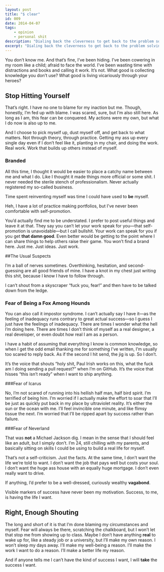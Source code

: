 ```yaml
---
layout: post
title: "$ clear"
id: 009
date: 2014-04-07
tags:
    - opinion
    - personal shit
description: "Dialing back the cleverness to get back to the problem solving."
excerpt: "Dialing back the cleverness to get back to the problem solving. This is the end of my excuses, and the beginning of paying my dues. No more bullshit."
---
```


You don’t know me. And that’s fine, I’ve been hiding. I’ve been cowering in my room like a child; afraid to face the world. I’ve been wasting time with distractions and books and calling it work. It’s not. What good is collecting knowledge you don’t use? What good is living vicariously through your heroes?

## Stop Hitting Yourself

That’s right. I have no one to blame for my inaction but me. Though, honestly, I’m fed up with blame. I was scared, sure, but I’m also still here. As long as I am, this fear can be conquered. My actions were my own, but what I do now is also up to me.

And I choose to pick myself up, dust myself off, and get back to what matters. Not through theory, through practice. Getting my ass up every single day even if I don’t feel like it, planting in my chair, and doing the work. Real work. Work that builds up others instead of myself.

### Branded
All this time, I thought it would be easier to place a catchy name between me and what I do. Like I thought it made things more official or some shit. I never needed the sterile stench of professionalism. Never actually registered my so-called business.

Time spent reinventing myself was time I could have used to __be__ myself.

Heh, I have a lot of practice making portfolios, but I’ve never been comfortable with self-promotion.

You’d actually find me to be understated. I prefer to post useful things and leave it at that. They say you can’t let your work speak for you—that self-promotion is unavoidable—but I call bullshit. Your work can speak for you if you get __that damn good__. Even better would be getting to the point where I can share things to help others raise their game. You won’t find a brand here. Just me. Just ideas. Just work.

##The Usual Suspects

I’m a ball of nerves sometimes. Overthinking, hesitation, and second-guessing are all good friends of mine. I have a knot in my chest just writing this shit, because I know I have to follow through.

I can’t shout from a skyscraper “fuck you, fear!” and then have to be talked 
down from the ledge.

### Fear of Being a Fox Among Hounds

You can also call it impostor syndrome. I can’t actually say I have it—as the feeling of inadequacy runs contrary to great actual success—so I guess I just have the feelings of inadequacy. There are times I wonder what the hell I’m doing here. There are times I don’t think of myself as a real designer, a real developer, or even doubt how real I am as a person.

I have a habit of assuming that everything I know is common knowledge, so when I get the odd email thanking me for something I’ve written, I’m usually too scared to reply back. As if the second I hit send, the jig is up. So I don’t.

It’s the voice that shouts “holy shit, Paul Irish works on this, what the fuck am I doing sending a pull request?” when I’m on GitHub. It’s the voice that 
hisses “this isn’t ready” when I want to ship anything.

###Fear of Icarus

No, I’m not scared of running into his hellish half man, half bird spirit. I’m terrified of being him. I’m worried if I actually make the effort to soar that I’ll be just as quickly put back in my place by ultraviolet reality. It’s either the sun or the ocean with me. I’ll feel invincible one minute, and like flimsy tissue the next. I’m worried that I’ll be ripped apart by success rather than failure.

###Fear of Neverland

That was __not__ a Michael Jackson dig. I mean in the sense that I should feel like an adult, but I simply don’t. I’m 24, still chilling with my parents, and basically sitting on skills I could be using to build a real life for myself.

That’s not a self-criticism. Just the facts. At the same time, I don’t want the life we’re told to want. I don’t want the job that pays well but costs your soul. I don’t want the huge ass house with an equally huge mortgage. I don’t even really want to drive.

If anything, I’d prefer to be a well-dressed, curiously wealthy __vagabond__.

Visible markers of success have never been my motivation. Success, to me, is having the life I want.

## Right, Enough Shouting

The long and short of it is that I’m done blaming my circumstances and myself. Fear will always be there, scratching the chalkboard, but I won’t let that stop me from showing up to class. Maybe I don’t have anything __real__ to wake up for, like a steady job or a university, but I’ll make my own reason. I won’t sleep my days away. I’ll make my well-being a reason. I’ll make the work I want to do a reason. I’ll make a better life my reason.

And if anyone tells me I can’t have the kind of success I want, I will __take__ the success I want.
